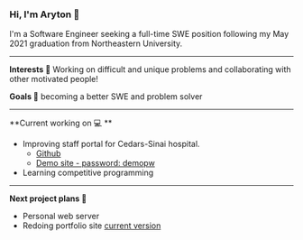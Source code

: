 ### Hi, I'm Aryton 👋

I'm a Software Engineer seeking a full-time SWE position following my May 2021 graduation from Northeastern University.

---

**Interests 🤔** Working on difficult and unique problems and collaborating with other motivated people!

**Goals 🌱** becoming a better SWE and problem solver

---

**Current working on 💻 **
- Improving staff portal for Cedars-Sinai hospital.
  - [Github](https://github.com/arytonhoi/cedars-sinai-frontend)
  - [Demo site - password: demopw](https://cedars-sinai-dev.web.app/)
- Learning competitive programming

---

**Next project plans 🔭**
- Personal web server
- Redoing portfolio site [current version](arytonhoi.me)

<!--
**arytonhoi/arytonhoi** is a ✨ _special_ ✨ repository because its `README.md` (this file) appears on your GitHub profile.

Here are some ideas to get you started:

- 🔭 I’m currently working on ...
- 🌱 I’m currently learning ...
- 👯 I’m looking to collaborate on ...
- 🤔 I’m looking for help with ...
- 💬 Ask me about ...
- 📫 How to reach me: ...
- 😄 Pronouns: ...
- ⚡ Fun fact: ...
-->
